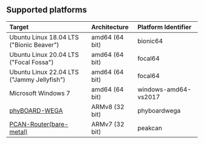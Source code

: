 ##  Supported platforms


| Target                                     | Architecture   | Platform Identifier  |
|:-------------------------------------------|:---------------|:---------------------|
| Ubuntu Linux 18.04 LTS ("Bionic Beaver")   | amd64 (64 bit) | bionic64             |
| Ubuntu Linux 20.04 LTS ("Focal Fossa")     | amd64 (64 bit) | focal64              |
| Ubuntu Linux 22.04 LTS ("Jammy Jellyfish") | amd64 (64 bit) | focal64              |
| Microsoft Windows 7                        | amd64 (64 bit) | windows-amd64-vs2017 |
| [phyBOARD-WEGA][phyBOARD-WEGA]             | ARMv8 (32 bit) | phyboardwega         |
| [PCAN-Router(bare-metal)][PCAN-Router]     | ARMv7 (32 bit) | peakcan              |


[phyBOARD-WEGA]:https://www.phytec.de/produkt/single-board-computer/phyboard-wega/
[PCAN-Router]:https://www.peak-system.com/PCAN-Router.228.0.html

